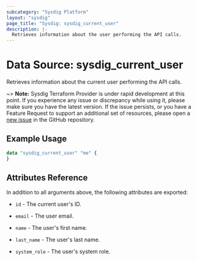 ```yaml
---
subcategory: "Sysdig Platform"
layout: "sysdig"
page_title: "Sysdig: sysdig_current_user"
description: |-
  Retrieves information about the user performing the API calls.
---
```


# Data Source: sysdig_current_user

Retrieves information about the current user performing the API calls.

~> **Note:** Sysdig Terraform Provider is under rapid development at this point. If you experience any issue or discrepancy while using it, please make sure you have the latest version. If the issue persists, or you have a Feature Request to support an additional set of resources, please open a [new issue](https://github.com/sysdiglabs/terraform-provider-sysdig/issues/new) in the GitHub repository.

## Example Usage

```terraform
data "sysdig_current_user" "me" {
}
```

## Attributes Reference

In addition to all arguments above, the following attributes are exported:

* `id` - The current user's ID.

* `email` - The user email.

* `name` - The user's first name.

* `last_name` - The user's last name.

* `system_role` - The user's system role.